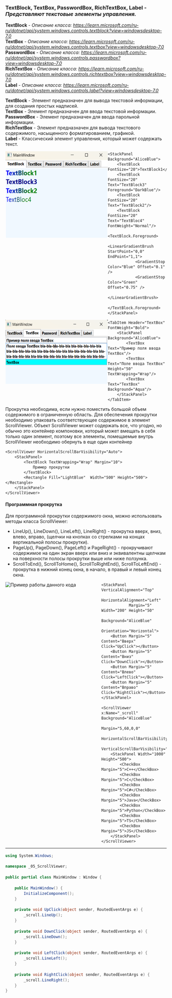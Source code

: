 ### TextBlock, TextBox, PasswordBox, RichTextBox, Label - *Представляют текстовые элементы управления.*

__TextBlock__ - *Описание класса: https://learn.microsoft.com/ru-ru/dotnet/api/system.windows.controls.textblock?view=windowsdesktop-7.0* <br>
__TextBox__ - *Описание класса: https://learn.microsoft.com/ru-ru/dotnet/api/system.windows.controls.textbox?view=windowsdesktop-7.0* <br>
__PasswordBox__ - *Описание класса: https://learn.microsoft.com/ru-ru/dotnet/api/system.windows.controls.passwordbox?view=windowsdesktop-7.0* <br>
__RichTextBox__ - *Описание класса: https://learn.microsoft.com/ru-ru/dotnet/api/system.windows.controls.richtextbox?view=windowsdesktop-7.0* <br>
__Label__ -  *Описание класса: https://learn.microsoft.com/ru-ru/dotnet/api/system.windows.controls.label?view=windowsdesktop-7.0*

__TextBlock__ - Элемент предназначен для вывода текстовой информации, для создания простых надписей. <br>
__TextBox__ - Элемент предназначен для ввода текстовой информации. <br>
__PasswordBox__ - Элемент предназначен для ввода парольной информации. <br>
__RichTextBox__ - Элемент предназначен для вывода текстового содержимого, насыщенного форматированием, графикой. <br>
__Label__ - Классический элемент управления, который может содержать текст.

<img align="left" width="320" height="270" src="img/TextBlock1.png" alt="Пример работы данного кода"/>

~~~XAML
<StackPanel Background="AliceBlue">
    <TextBlock FontSize="20">TextBlock1</TextBlock>
    <TextBlock FontSize="20" Text="TextBlock3" Foreground="DarkBlue"/>
    <TextBlock FontSize="20" Text="TextBlock2"/>
    <TextBlock FontSize="20" Text="TextBloc4" FontWeight="Normal"/>
    <TextBlock.Foreground>
        <LinearGradientBrush StartPoint="0,0" EndPoint="1,1">
            <GradientStop Color="Blue" Offset="0.1" />
            <GradientStop Color="Green" Offset="0.75" />
        </LinearGradientBrush>
    </TextBlock.Foreground>
</StackPanel>    
~~~

<img align="left" width="320" height="200" src="img/TextBlock2.png" alt="Пример работы данного кода"/>

~~~XAML
<TabItem Header="TextBox" FontWeight="Bold">
    <StackPanel Background="AliceBlue">
        <TextBox Text="Пример поля ввода TextBox"/>
        <TextBox Text="Поле ввода TextBox" Height="50" TextWrapping="Wrap"/>
        <TextBox Text="TextBox" Background="Aqua"/>
    </StackPanel>
</TabItem>
~~~


Прокрутка необходима, если нужно поместить большой объем содержимого в ограниченную область. Для обеспечения прокрутки необходимо упаковать соответствующее содержимое в элемент ScrollViewer. Объект ScrollViewer может содержать все, что угодно, но обычно это контейнер компоновки, который может вмещать в себя только один элемент, поэтому все элементы, помещаемые внутрь ScrollViewer необходимо обернуть в еще один контейнер <br>


~~~XAML
<ScrollViewer HorizontalScrollBarVisibility="Auto">
    <StackPanel>
        <TextBlock TextWrapping="Wrap" Margin="10">
            Пример прокрутки
        </TextBlock>
        <Rectangle Fill="LightBlue"  Width="500" Height="500"></Rectangle>
    </StackPanel>
</ScrollViewer>
~~~

#### Программная прокрутка 
Для программной прокрутки содержимого окна, можно использовать методы класса ScrollViewer: <br>
* LineUp(), LineDown(), LineLeft(), LineRight() - прокрутка вверх, вниз, влево, вправо, (щелчки на кнопках со стрелками на концах вертикальной полосы прокрутки).
* PageUp(), PageDown(), PageLeft() и PageRight() - прокручивают содержимое на один экран вверх или вниз и эквивалентны щелчкам на поверхности полосы прокрутки выше или ниже ползунка.
* ScrollToEnd(), ScrollToHome(), ScrollToRightEnd(), ScrollToLeftEnd() - прокрутка в нижний конец окна, в начало, в правый и левый конец окна.

<img align="left" width="300" height="525" src="img/Scroll1.png" alt="Пример работы данного кода"/>

~~~XAML
<StackPanel VerticalAlignment="Top"
            HorizontalAlignment="Left"
            Margin="5" Width="200" Height="50" 
            Background="AliceBlue"
            Orientation="Horizontal">
    <Button Margin="5" Content="Вверх"  Click="UpClick"></Button>
    <Button Margin="5" Content="Вниз"   Click="DownClick"></Button>
    <Button Margin="5" Content="Влево"  Click="LeftClick"></Button>
    <Button Margin="5" Content="Вправо" Click="RightClick"></Button>
</StackPanel>

<ScrollViewer x:Name="_scroll" Background="AliceBlue"
              Margin="5,60,0,0"
              HorizontalScrollBarVisibility="Visible"
              VerticalScrollBarVisibility="Visible">
    <StackPanel Width="1000" Height="500">
        <CheckBox Margin="5">C++</CheckBox>
        <CheckBox Margin="5">C</CheckBox>
        <CheckBox Margin="5">C#</CheckBox>
        <CheckBox Margin="5">Java</CheckBox>
        <CheckBox Margin="5">Python</CheckBox>
        <CheckBox Margin="5">TS</CheckBox>
        <CheckBox Margin="5">JS</CheckBox>
    </StackPanel>
</ScrollViewer>
~~~
---
~~~C#
using System.Windows;

namespace _05_ScrollViewer; 

public partial class MainWindow : Window {

    public MainWindow() {
        InitializeComponent();
    }

    private void UpClick(object sender, RoutedEventArgs e) {
        _scroll.LineUp();
    }

    private void DownClick(object sender, RoutedEventArgs e) {
        _scroll.LineDown();
    }

    private void LeftClick(object sender, RoutedEventArgs e) {
        _scroll.LineLeft();
    }

    private void RightClick(object sender, RoutedEventArgs e) {
        _scroll.LineRight();
    }
}
~~~
